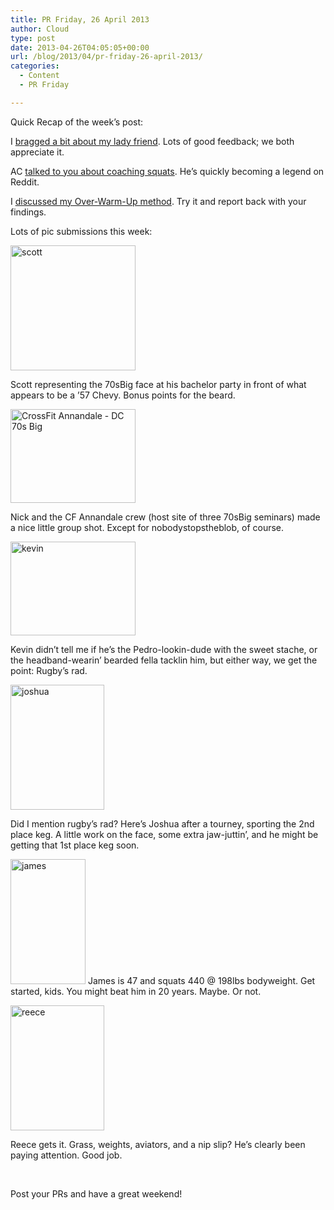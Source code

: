 ```yaml
---
title: PR Friday, 26 April 2013
author: Cloud
type: post
date: 2013-04-26T04:05:05+00:00
url: /blog/2013/04/pr-friday-26-april-2013/
categories:
  - Content
  - PR Friday

---
```

Quick Recap of the week&#8217;s post:

I <a href="/blog/2013/04/jessica-wins-and-you-can-too/" target="_blank">bragged a bit about my lady friend</a>. Lots of good feedback; we both appreciate it.

AC <a href="/blog/2013/04/ac-discusses-squats/" target="_blank">talked to you about coaching squats</a>. He&#8217;s quickly becoming a legend on Reddit.

I <a href="/blog/2013/04/the-over-warm-up/" target="_blank">discussed my Over-Warm-Up method</a>. Try it and report back with your findings.

Lots of pic submissions this week:

[<img data-attachment-id="9144" data-permalink="/blog/2013/04/pr-friday-26-april-2013/scott/" data-orig-file="/2013/04/scott.jpg" data-orig-size="640,640" data-comments-opened="1" data-image-meta="{&quot;aperture&quot;:&quot;0&quot;,&quot;credit&quot;:&quot;&quot;,&quot;camera&quot;:&quot;&quot;,&quot;caption&quot;:&quot;&quot;,&quot;created_timestamp&quot;:&quot;0&quot;,&quot;copyright&quot;:&quot;&quot;,&quot;focal_length&quot;:&quot;0&quot;,&quot;iso&quot;:&quot;0&quot;,&quot;shutter_speed&quot;:&quot;0&quot;,&quot;title&quot;:&quot;&quot;}" data-image-title="scott" data-image-description="" data-medium-file="/2013/04/scott-200x200.jpg" data-large-file="/2013/04/scott-450x450.jpg" class="aligncenter size-medium wp-image-9144" alt="scott" src="/2013/04/scott-200x200.jpg" width="200" height="200" srcset="/2013/04/scott-200x200.jpg 200w, /2013/04/scott-150x150.jpg 150w, /2013/04/scott-450x450.jpg 450w, /2013/04/scott-300x300.jpg 300w, /2013/04/scott.jpg 640w" sizes="(max-width: 200px) 100vw, 200px" />][1]

Scott representing the 70sBig face at his bachelor party in front of what appears to be a &#8217;57 Chevy. Bonus points for the beard.

[<img data-attachment-id="9145" data-permalink="/blog/2013/04/pr-friday-26-april-2013/crossfit-annandale-dc-70s-big/" data-orig-file="/2013/04/CrossFit-Annandale-DC-70s-Big.jpeg" data-orig-size="640,480" data-comments-opened="1" data-image-meta="{&quot;aperture&quot;:&quot;2.4&quot;,&quot;credit&quot;:&quot;&quot;,&quot;camera&quot;:&quot;iPhone 5&quot;,&quot;caption&quot;:&quot;&quot;,&quot;created_timestamp&quot;:&quot;1361019976&quot;,&quot;copyright&quot;:&quot;&quot;,&quot;focal_length&quot;:&quot;4.13&quot;,&quot;iso&quot;:&quot;80&quot;,&quot;shutter_speed&quot;:&quot;0.05&quot;,&quot;title&quot;:&quot;&quot;}" data-image-title="CrossFit Annandale &#8211; DC 70s Big" data-image-description="" data-medium-file="/2013/04/CrossFit-Annandale-DC-70s-Big-200x150.jpeg" data-large-file="/2013/04/CrossFit-Annandale-DC-70s-Big-450x337.jpeg" class="aligncenter size-medium wp-image-9145" alt="CrossFit Annandale - DC 70s Big" src="/2013/04/CrossFit-Annandale-DC-70s-Big-200x150.jpeg" width="200" height="150" srcset="/2013/04/CrossFit-Annandale-DC-70s-Big-200x150.jpeg 200w, /2013/04/CrossFit-Annandale-DC-70s-Big-150x112.jpeg 150w, /2013/04/CrossFit-Annandale-DC-70s-Big-450x337.jpeg 450w, /2013/04/CrossFit-Annandale-DC-70s-Big-400x300.jpeg 400w, /2013/04/CrossFit-Annandale-DC-70s-Big.jpeg 640w" sizes="(max-width: 200px) 100vw, 200px" />][2]

Nick and the CF Annandale crew (host site of three 70sBig seminars) made a nice little group shot. Except for nobodystopstheblob, of course.

[<img data-attachment-id="9146" data-permalink="/blog/2013/04/pr-friday-26-april-2013/kevin/" data-orig-file="/2013/04/kevin.jpeg" data-orig-size="1024,768" data-comments-opened="1" data-image-meta="{&quot;aperture&quot;:&quot;0&quot;,&quot;credit&quot;:&quot;&quot;,&quot;camera&quot;:&quot;&quot;,&quot;caption&quot;:&quot;&quot;,&quot;created_timestamp&quot;:&quot;0&quot;,&quot;copyright&quot;:&quot;&quot;,&quot;focal_length&quot;:&quot;0&quot;,&quot;iso&quot;:&quot;0&quot;,&quot;shutter_speed&quot;:&quot;0&quot;,&quot;title&quot;:&quot;&quot;}" data-image-title="kevin" data-image-description="" data-medium-file="/2013/04/kevin-200x150.jpeg" data-large-file="/2013/04/kevin-450x337.jpeg" class="aligncenter size-medium wp-image-9146" alt="kevin" src="/2013/04/kevin-200x150.jpeg" width="200" height="150" srcset="/2013/04/kevin-200x150.jpeg 200w, /2013/04/kevin-150x112.jpeg 150w, /2013/04/kevin-450x337.jpeg 450w, /2013/04/kevin-400x300.jpeg 400w, /2013/04/kevin.jpeg 1024w" sizes="(max-width: 200px) 100vw, 200px" />][3]

Kevin didn&#8217;t tell me if he&#8217;s the Pedro-lookin-dude with the sweet stache, or the headband-wearin&#8217; bearded fella tacklin him, but either way, we get the point: Rugby&#8217;s rad.

[<img data-attachment-id="9153" data-permalink="/blog/2013/04/pr-friday-26-april-2013/joshua-2/" data-orig-file="/2013/04/joshua1.jpg" data-orig-size="240,320" data-comments-opened="1" data-image-meta="{&quot;aperture&quot;:&quot;2.4&quot;,&quot;credit&quot;:&quot;&quot;,&quot;camera&quot;:&quot;iPhone 4S&quot;,&quot;caption&quot;:&quot;&quot;,&quot;created_timestamp&quot;:&quot;1365872616&quot;,&quot;copyright&quot;:&quot;&quot;,&quot;focal_length&quot;:&quot;4.28&quot;,&quot;iso&quot;:&quot;50&quot;,&quot;shutter_speed&quot;:&quot;0.0013404825737265&quot;,&quot;title&quot;:&quot;&quot;}" data-image-title="joshua" data-image-description="" data-medium-file="/2013/04/joshua1-150x200.jpg" data-large-file="/2013/04/joshua1.jpg" class="aligncenter size-medium wp-image-9153" alt="joshua" src="/2013/04/joshua1-150x200.jpg" width="150" height="200" srcset="/2013/04/joshua1-150x200.jpg 150w, /2013/04/joshua1-112x150.jpg 112w, /2013/04/joshua1-225x300.jpg 225w, /2013/04/joshua1.jpg 240w" sizes="(max-width: 150px) 100vw, 150px" />][4]

Did I mention rugby&#8217;s rad? Here&#8217;s Joshua after a tourney, sporting the 2nd place keg. A little work on the face, some extra jaw-juttin&#8217;, and he might be getting that 1st place keg soon.

[<img data-attachment-id="9152" data-permalink="/blog/2013/04/pr-friday-26-april-2013/james-3/" data-orig-file="/2013/04/james1.jpg" data-orig-size="480,800" data-comments-opened="1" data-image-meta="{&quot;aperture&quot;:&quot;2.65&quot;,&quot;credit&quot;:&quot;&quot;,&quot;camera&quot;:&quot;SPH-D710&quot;,&quot;caption&quot;:&quot;&quot;,&quot;created_timestamp&quot;:&quot;1366268032&quot;,&quot;copyright&quot;:&quot;&quot;,&quot;focal_length&quot;:&quot;4.03&quot;,&quot;iso&quot;:&quot;125&quot;,&quot;shutter_speed&quot;:&quot;0.05&quot;,&quot;title&quot;:&quot;&quot;}" data-image-title="james" data-image-description="" data-medium-file="/2013/04/james1-120x200.jpg" data-large-file="/2013/04/james1-360x600.jpg" class="aligncenter size-medium wp-image-9152" alt="james" src="/2013/04/james1-120x200.jpg" width="120" height="200" srcset="/2013/04/james1-120x200.jpg 120w, /2013/04/james1-90x150.jpg 90w, /2013/04/james1-360x600.jpg 360w, /2013/04/james1-180x300.jpg 180w, /2013/04/james1.jpg 480w" sizes="(max-width: 120px) 100vw, 120px" />][5] James is 47 and squats 440 @ 198lbs bodyweight. Get started, kids. You might beat him in 20 years. Maybe. Or not.

[<img data-attachment-id="9151" data-permalink="/blog/2013/04/pr-friday-26-april-2013/reece-2/" data-orig-file="/2013/04/reece1.jpg" data-orig-size="480,640" data-comments-opened="1" data-image-meta="{&quot;aperture&quot;:&quot;2.4&quot;,&quot;credit&quot;:&quot;&quot;,&quot;camera&quot;:&quot;iPhone 4S&quot;,&quot;caption&quot;:&quot;&quot;,&quot;created_timestamp&quot;:&quot;1366463633&quot;,&quot;copyright&quot;:&quot;&quot;,&quot;focal_length&quot;:&quot;1.85&quot;,&quot;iso&quot;:&quot;160&quot;,&quot;shutter_speed&quot;:&quot;0.00025100401606426&quot;,&quot;title&quot;:&quot;&quot;}" data-image-title="reece" data-image-description="" data-medium-file="/2013/04/reece1-150x200.jpg" data-large-file="/2013/04/reece1-450x600.jpg" class="aligncenter size-medium wp-image-9151" alt="reece" src="/2013/04/reece1-150x200.jpg" width="150" height="200" srcset="/2013/04/reece1-150x200.jpg 150w, /2013/04/reece1-112x150.jpg 112w, /2013/04/reece1-450x600.jpg 450w, /2013/04/reece1-225x300.jpg 225w, /2013/04/reece1.jpg 480w" sizes="(max-width: 150px) 100vw, 150px" />][6]

Reece gets it. Grass, weights, aviators, and a nip slip? He&#8217;s clearly been paying attention. Good job.

&nbsp;

Post your PRs and have a great weekend!

&nbsp;

&nbsp;

 [1]: /2013/04/scott.jpg
 [2]: /2013/04/CrossFit-Annandale-DC-70s-Big.jpeg
 [3]: /2013/04/kevin.jpeg
 [4]: /2013/04/joshua1.jpg
 [5]: /2013/04/james1.jpg
 [6]: /2013/04/reece1.jpg